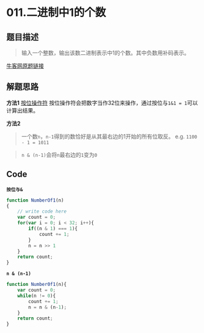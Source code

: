 
# 011.二进制中1的个数

## 题目描述

>输入一个整数，输出该数二进制表示中1的个数。其中负数用补码表示。

[牛客网原题链接](https://www.nowcoder.com/practice/8ee967e43c2c4ec193b040ea7fbb10b8?tpId=13&tqId=11164&tPage=1&rp=1&ru=/ta/coding-interviews&qru=/ta/coding-interviews/question-ranking)




## 解题思路
**方法1**
[按位操作符](https://developer.mozilla.org/zh-CN/docs/Web/JavaScript/Reference/Operators/Bitwise_Operators)
按位操作符会把数字当作32位来操作，通过按位与`1&1 = 1`可以计算出结果。

**方法2**
>一个数`n`，`n-1`得到的数恰好是从其最右边的1开始的所有位取反。
e.g. `1100 - 1 = 1011`

> `n & (n-1)`会将`n`最右边的`1`变为`0`




## Code
**`按位与&`**
```javascript
function NumberOf1(n)
{
    // write code here
    var count = 0;
    for(var i = 0; i < 32; i++){
        if((n & 1) === 1){
            count += 1;
        }
        n = n >> 1
    }
    return count;
}
```

**`n & (n-1)`**
```javascript
function Number0f1(n){
    var count = 0;
    while(n != 0){
        count += 1;
        n = n & (n-1);
    }
    return count;
}
```